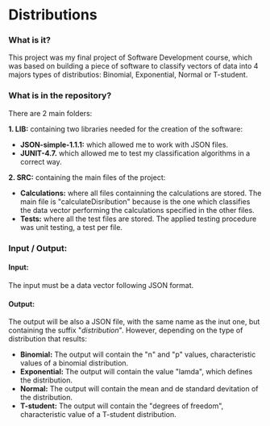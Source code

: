# Distributions

### What is it?
This project was my final project of Software Development course, which was based on building a piece of software to classify vectors of data into 4 majors types of distributios: Binomial, Exponential, Normal or T-student.

### What is in the repository?
There are 2 main folders:

<b>1. LIB:</b> containing two libraries needed for the creation of the software:

  * <b>JSON-simple-1.1.1:</b> which allowed me to work with JSON files.<br>
  * <b>JUNIT-4.7.</b> which allowed me to test my classification algorithms in a correct way.
  
<b>2. SRC:</b> containing the main files of the project:

  * <b>Calculations:</b> where all files containning the calculations are stored. The main file is "calculateDisribution" because is the one which classifies the data vector performing the calculations specified in the other files.<br>
  * <b>Tests:</b> where all the test files are stored. The applied testing procedure was unit testing, a test per file.
  
### Input / Output:

#### Input:
The input must be a data vector following JSON format.

#### Output:
The output will be also a JSON file, with the same name as the inut one, but containing the suffix "_distribution_<current time>". However, depending on the type of distribution that results:

* <b>Binomial:</b> The output will contain the "n" and "p" values, characteristic values of a binomial distribution.
* <b>Exponential:</b> The output will contain the value "lamda", which defines the distribution.
* <b>Normal:</b> The output will contain the mean and de standard devitation of the distribution.
* <b>T-student:</b> The output will contain the "degrees of freedom", characteristic value of a T-student distribution.
